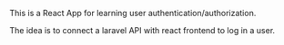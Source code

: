 This is a React App for learning user authentication/authorization.

The idea is to connect a laravel API with react frontend to log in a user.

